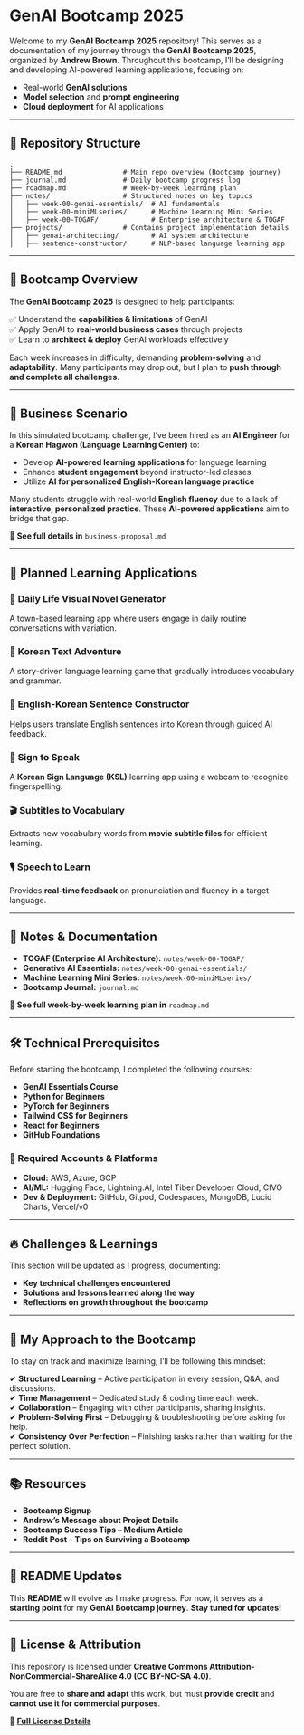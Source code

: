 # GenAI Bootcamp 2025

Welcome to my **GenAI Bootcamp 2025** repository! This serves as a documentation of my journey through the **GenAI Bootcamp 2025**, organized by **Andrew Brown**. Throughout this bootcamp, I’ll be designing and developing AI-powered learning applications, focusing on:

- Real-world **GenAI solutions**
- **Model selection** and **prompt engineering**
- **Cloud deployment** for AI applications

---

## 📁 Repository Structure
```
.
├── README.md               # Main repo overview (Bootcamp journey)
├── journal.md              # Daily bootcamp progress log
├── roadmap.md              # Week-by-week learning plan
├── notes/                  # Structured notes on key topics
│   ├── week-00-genai-essentials/  # AI fundamentals
│   ├── week-00-miniMLseries/      # Machine Learning Mini Series
│   ├── week-00-TOGAF/             # Enterprise architecture & TOGAF
├── projects/               # Contains project implementation details
│   ├── genai-architecting/        # AI system architecture
│   ├── sentence-constructor/      # NLP-based language learning app
```

---

## 🚀 Bootcamp Overview
The **GenAI Bootcamp 2025** is designed to help participants:

✅ Understand the **capabilities & limitations** of GenAI  
✅ Apply GenAI to **real-world business cases** through projects  
✅ Learn to **architect & deploy** GenAI workloads effectively  

Each week increases in difficulty, demanding **problem-solving** and **adaptability**. Many participants may drop out, but I plan to **push through and complete all challenges**.

---

## 💼 Business Scenario
In this simulated bootcamp challenge, I’ve been hired as an **AI Engineer** for a **Korean Hagwon (Language Learning Center)** to:

- Develop **AI-powered learning applications** for language learning
- Enhance **student engagement** beyond instructor-led classes
- Utilize **AI for personalized English-Korean language practice**

Many students struggle with real-world **English fluency** due to a lack of **interactive, personalized practice**. These **AI-powered applications** aim to bridge that gap.

📌 **See full details in** `business-proposal.md`

---

## 📌 Planned Learning Applications
### 🏡 **Daily Life Visual Novel Generator**  
A town-based learning app where users engage in daily routine conversations with variation.

### 📖 **Korean Text Adventure**  
A story-driven language learning game that gradually introduces vocabulary and grammar.

### 📝 **English-Korean Sentence Constructor**  
Helps users translate English sentences into Korean through guided AI feedback.

### 🤟 **Sign to Speak**  
A **Korean Sign Language (KSL)** learning app using a webcam to recognize fingerspelling.

### 🎬 **Subtitles to Vocabulary**  
Extracts new vocabulary words from **movie subtitle files** for efficient learning.

### 🎙 **Speech to Learn**  
Provides **real-time feedback** on pronunciation and fluency in a target language.

---

## 📝 Notes & Documentation
- **TOGAF (Enterprise AI Architecture):** `notes/week-00-TOGAF/`
- **Generative AI Essentials:** `notes/week-00-genai-essentials/`
- **Machine Learning Mini Series:** `notes/week-00-miniMLseries/`
- **Bootcamp Journal:** `journal.md`

📌 **See full week-by-week learning plan in** `roadmap.md`

---

## 🛠 Technical Prerequisites
Before starting the bootcamp, I completed the following courses:

- **GenAI Essentials Course**
- **Python for Beginners**
- **PyTorch for Beginners**
- **Tailwind CSS for Beginners**
- **React for Beginners**
- **GitHub Foundations**

### 🔧 Required Accounts & Platforms
- **Cloud:** AWS, Azure, GCP  
- **AI/ML:** Hugging Face, Lightning.AI, Intel Tiber Developer Cloud, CIVO  
- **Dev & Deployment:** GitHub, Gitpod, Codespaces, MongoDB, Lucid Charts, Vercel/v0  

---

## 🔥 Challenges & Learnings
This section will be updated as I progress, documenting:

- **Key technical challenges encountered**  
- **Solutions and lessons learned along the way**  
- **Reflections on growth throughout the bootcamp**  

---

## 🎯 My Approach to the Bootcamp
To stay on track and maximize learning, I’ll be following this mindset:

✔ **Structured Learning** – Active participation in every session, Q&A, and discussions.  
✔ **Time Management** – Dedicated study & coding time each week.  
✔ **Collaboration** – Engaging with other participants, sharing insights.  
✔ **Problem-Solving First** – Debugging & troubleshooting before asking for help.  
✔ **Consistency Over Perfection** – Finishing tasks rather than waiting for the perfect solution.  

---

## 📚 Resources
- **Bootcamp Signup**
- **Andrew’s Message about Project Details**
- **Bootcamp Success Tips – Medium Article**
- **Reddit Post – Tips on Surviving a Bootcamp**

---

## 📌 README Updates
This **README** will evolve as I make progress. For now, it serves as a **starting point** for my **GenAI Bootcamp journey**. **Stay tuned for updates!**

---

## 📜 License & Attribution
This repository is licensed under **Creative Commons Attribution-NonCommercial-ShareAlike 4.0 (CC BY-NC-SA 4.0)**.

You are free to **share and adapt** this work, but must **provide credit** and **cannot use it for commercial purposes**.

🔗 **[Full License Details](https://creativecommons.org/licenses/by-nc-sa/4.0/)**

